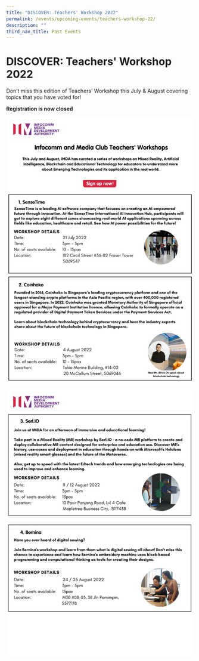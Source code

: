 ```yaml
---
title: "DISCOVER: Teachers' Workshop 2022"
permalink: /events/upcoming-events/teachers-workshop-22/
description: ""
third_nav_title: Past Events
---
```

# DISCOVER: Teachers' Workshop 2022

Don’t miss this edition of Teachers’ Workshop this July & August covering topics that you have voted for! 

**Registration is now closed**

![](/images/teacher%20seminar%201.jpg)

![](/images/teacher%20seminar%202.jpg)